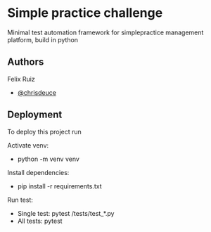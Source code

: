 
# Simple practice challenge

Minimal test automation framework for simplepractice management platform, build in python




## Authors

Felix Ruiz

- [@chrisdeuce](https://www.github.com/chrisdeuce)


## Deployment

To deploy this project run

Activate venv:
 - python -m venv venv

Install dependencies:
 - pip install -r requirements.txt

Run test:
 - Single test: pytest /tests/test_*.py
 - All tests: pytest 
